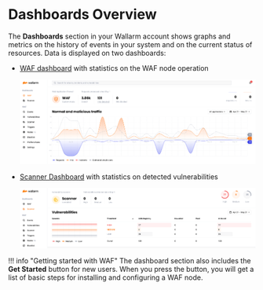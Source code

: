 [img-dashboard-waf]:        ../../images/user-guides/dashboard/dashboard-waf.png
[img-dashboard-scanner]:    ../../images/user-guides/dashboard/dashboard-scanner.png

[doc-scanner]:              ../scanner/intro.md

# Dashboards Overview

The **Dashboards** section in your Wallarm account shows graphs and metrics on the history of events in your system and on the current status of resources. Data is displayed on two dashboards:

* [WAF dashboard](waf.md) with statistics on the WAF node operation

    ![! WAF dashboard](../../images/user-guides/dashboard/dashboard-waf.png)
* [Scanner Dashboard](scanner.md) with statistics on detected vulnerabilities

    ![! Dashboard Scanner](../../images/user-guides/dashboard/dashboard-scanner.png)


!!! info "Getting started with WAF"
    The dashboard section also includes the **Get Started** button for new users. When you press the button, you will get a list of basic steps for installing and configuring a WAF node.
